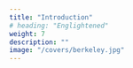 ```yaml
---
title: "Introduction"
# heading: "Englightened"
weight: 7
description: ""
image: "/covers/berkeley.jpg"
---
```


